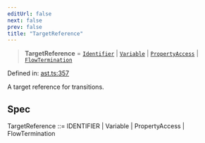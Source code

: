 ```yaml
---
editUrl: false
next: false
prev: false
title: "TargetReference"
---
```


> **TargetReference** = [`Identifier`](/api/ast/interfaces/identifier/) \| [`Variable`](/api/ast/interfaces/variable/) \| [`PropertyAccess`](/api/ast/interfaces/propertyaccess/) \| [`FlowTermination`](/api/ast/interfaces/flowtermination/)

Defined in: [ast.ts:357](https://github.com/rcs-agents/rcs-lang/blob/2886a07e868cf92f1e606ce6c904ff7e06f6aeb1/packages/ast/src/ast.ts#L357)

A target reference for transitions.

## Spec

TargetReference ::= IDENTIFIER | Variable | PropertyAccess | FlowTermination
